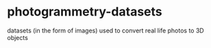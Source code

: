 # photogrammetry-datasets
datasets (in the form of images) used to convert real life photos to 3D objects
